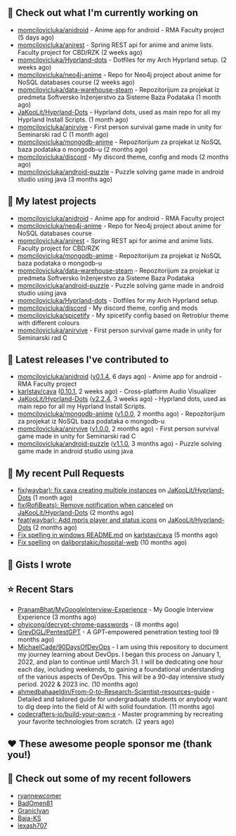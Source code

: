 ## 👷 Check out what I'm currently working on

- [momcilovicluka/anidroid](https://github.com/momcilovicluka/anidroid) - Anime app for android - RMA Faculty project (5 days ago)
- [momcilovicluka/anirest](https://github.com/momcilovicluka/anirest) - Spring REST api for anime and anime lists. Faculty project for CBD/RZK (2 weeks ago)
- [momcilovicluka/Hyprland-dots](https://github.com/momcilovicluka/Hyprland-dots) - Dotfiles for my Arch Hyprland setup. (2 weeks ago)
- [momcilovicluka/neo4j-anime](https://github.com/momcilovicluka/neo4j-anime) - Repo for Neo4j project about anime for NoSQL databases course (2 weeks ago)
- [momcilovicluka/data-warehouse-steam](https://github.com/momcilovicluka/data-warehouse-steam) - Repozitorijum za projekat iz predmeta Softversko Inženjerstvo za Sisteme Baza Podataka (1 month ago)
- [JaKooLit/Hyprland-Dots](https://github.com/JaKooLit/Hyprland-Dots) - Hyprland dots, used as main repo for all my Hyprland Install Scripts. (1 month ago)
- [momcilovicluka/anirvive](https://github.com/momcilovicluka/anirvive) - First person survival game made in unity for Seminarski rad C (1 month ago)
- [momcilovicluka/mongodb-anime](https://github.com/momcilovicluka/mongodb-anime) - Repozitorijum za projekat iz NoSQL baza podataka o mongodb-u (2 months ago)
- [momcilovicluka/discord](https://github.com/momcilovicluka/discord) - My discord theme, config and mods (2 months ago)
- [momcilovicluka/android-puzzle](https://github.com/momcilovicluka/android-puzzle) - Puzzle solving game made in android studio using java (3 months ago)

## 🌱 My latest projects

- [momcilovicluka/anidroid](https://github.com/momcilovicluka/anidroid) - Anime app for android - RMA Faculty project
- [momcilovicluka/neo4j-anime](https://github.com/momcilovicluka/neo4j-anime) - Repo for Neo4j project about anime for NoSQL databases course
- [momcilovicluka/anirest](https://github.com/momcilovicluka/anirest) - Spring REST api for anime and anime lists. Faculty project for CBD/RZK
- [momcilovicluka/mongodb-anime](https://github.com/momcilovicluka/mongodb-anime) - Repozitorijum za projekat iz NoSQL baza podataka o mongodb-u
- [momcilovicluka/data-warehouse-steam](https://github.com/momcilovicluka/data-warehouse-steam) - Repozitorijum za projekat iz predmeta Softversko Inženjerstvo za Sisteme Baza Podataka
- [momcilovicluka/android-puzzle](https://github.com/momcilovicluka/android-puzzle) - Puzzle solving game made in android studio using java
- [momcilovicluka/Hyprland-dots](https://github.com/momcilovicluka/Hyprland-dots) - Dotfiles for my Arch Hyprland setup.
- [momcilovicluka/discord](https://github.com/momcilovicluka/discord) - My discord theme, config and mods
- [momcilovicluka/spicetify](https://github.com/momcilovicluka/spicetify) - My spicetify config based on Retroblur theme with different colours
- [momcilovicluka/anirvive](https://github.com/momcilovicluka/anirvive) - First person survival game made in unity for Seminarski rad C

## 🔭 Latest releases I've contributed to

- [momcilovicluka/anidroid](https://github.com/momcilovicluka/anidroid) ([v0.1.4](https://github.com/momcilovicluka/anidroid/releases/tag/v0.1.4), 6 days ago) - Anime app for android - RMA Faculty project
- [karlstav/cava](https://github.com/karlstav/cava) ([0.10.1](https://github.com/karlstav/cava/releases/tag/0.10.1), 2 weeks ago) - Cross-platform Audio Visualizer
- [JaKooLit/Hyprland-Dots](https://github.com/JaKooLit/Hyprland-Dots) ([v2.2.4](https://github.com/JaKooLit/Hyprland-Dots/releases/tag/v2.2.4), 3 weeks ago) - Hyprland dots, used as main repo for all my Hyprland Install Scripts.
- [momcilovicluka/mongodb-anime](https://github.com/momcilovicluka/mongodb-anime) ([v1.0.0](https://github.com/momcilovicluka/mongodb-anime/releases/tag/v1.0.0), 2 months ago) - Repozitorijum za projekat iz NoSQL baza podataka o mongodb-u
- [momcilovicluka/anirvive](https://github.com/momcilovicluka/anirvive) ([v1.0.0](https://github.com/momcilovicluka/anirvive/releases/tag/v1.0.0), 2 months ago) - First person survival game made in unity for Seminarski rad C
- [momcilovicluka/android-puzzle](https://github.com/momcilovicluka/android-puzzle) ([v1.1.0](https://github.com/momcilovicluka/android-puzzle/releases/tag/v1.1.0), 3 months ago) - Puzzle solving game made in android studio using java

## 🔨 My recent Pull Requests

- [fix(waybar): fix cava creating multiple instances](https://github.com/JaKooLit/Hyprland-Dots/pull/132) on [JaKooLit/Hyprland-Dots](https://github.com/JaKooLit/Hyprland-Dots) (1 month ago)
- [fix(RofiBeats): Remove notification when canceled](https://github.com/JaKooLit/Hyprland-Dots/pull/71) on [JaKooLit/Hyprland-Dots](https://github.com/JaKooLit/Hyprland-Dots) (2 months ago)
- [feat(waybar): Add mpris player and status icons](https://github.com/JaKooLit/Hyprland-Dots/pull/65) on [JaKooLit/Hyprland-Dots](https://github.com/JaKooLit/Hyprland-Dots) (2 months ago)
- [Fix spelling in windows README.md](https://github.com/karlstav/cava/pull/526) on [karlstav/cava](https://github.com/karlstav/cava) (5 months ago)
- [Fix spelling](https://github.com/daliborstakic/hospital-web/pull/1) on [daliborstakic/hospital-web](https://github.com/daliborstakic/hospital-web) (10 months ago)

## 📓 Gists I wrote


## ⭐ Recent Stars

- [PranamBhat/MyGoogleInterview-Experience](https://github.com/PranamBhat/MyGoogleInterview-Experience) - My Google Interview Experience (3 months ago)
- [ohyicong/decrypt-chrome-passwords](https://github.com/ohyicong/decrypt-chrome-passwords) -  (8 months ago)
- [GreyDGL/PentestGPT](https://github.com/GreyDGL/PentestGPT) - A GPT-empowered penetration testing tool (9 months ago)
- [MichaelCade/90DaysOfDevOps](https://github.com/MichaelCade/90DaysOfDevOps) - I am using this repository to document my journey learning about DevOps. I began this process on January 1, 2022, and plan to continue until March 31. I will be dedicating one hour each day, including weekends, to gaining a foundational understanding of the various aspects of DevOps. This will be a 90-day intensive study period. 2022 &amp; 2023 inc. (10 months ago)
- [ahmedbahaaeldin/From-0-to-Research-Scientist-resources-guide](https://github.com/ahmedbahaaeldin/From-0-to-Research-Scientist-resources-guide) - Detailed and tailored guide for undergraduate students or anybody want to dig deep into the field of AI with solid foundation. (11 months ago)
- [codecrafters-io/build-your-own-x](https://github.com/codecrafters-io/build-your-own-x) - Master programming by recreating your favorite technologies from scratch. (2 years ago)

## ❤️ These awesome people sponsor me (thank you!)


## 👯 Check out some of my recent followers

- [ryannewcomer](https://github.com/ryannewcomer)
- [BadOmen81](https://github.com/BadOmen81)
- [GranicIvan](https://github.com/GranicIvan)
- [Baja-KS](https://github.com/Baja-KS)
- [lexash707](https://github.com/lexash707)
